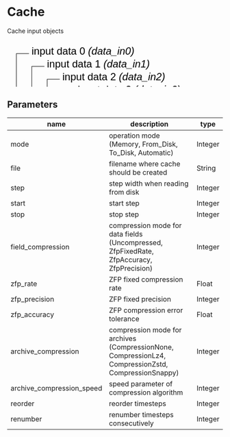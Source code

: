 
# Cache
Cache input objects

<svg width="2100" height="450" >
<style>.text { font: normal 24.0px sans-serif;}tspan{ font: italic 24.0px sans-serif;}.moduleName{ font: italic 30px sans-serif;}</style>
<rect x="0" y="180" width="210" height="90" rx="5" ry="5" style="fill:#64c8c8ff;" />
<rect x="6.0" y="180" width="30" height="30" rx="0" ry="0" style="fill:#c81e1eff;" >
<title>data_in0</title></rect>
<rect x="21.0" y="30" width="1.0" height="150" rx="0" ry="0" style="fill:#000000;" />
<rect x="21.0" y="30" width="30" height="1.0" rx="0" ry="0" style="fill:#000000;" />
<text x="57.0" y="33.0" class="text" >input data 0<tspan> (data_in0)</tspan></text>
<rect x="42.0" y="180" width="30" height="30" rx="0" ry="0" style="fill:#c81e1eff;" >
<title>data_in1</title></rect>
<rect x="57.0" y="60" width="1.0" height="120" rx="0" ry="0" style="fill:#000000;" />
<rect x="57.0" y="60" width="30" height="1.0" rx="0" ry="0" style="fill:#000000;" />
<text x="93.0" y="63.0" class="text" >input data 1<tspan> (data_in1)</tspan></text>
<rect x="78.0" y="180" width="30" height="30" rx="0" ry="0" style="fill:#c81e1eff;" >
<title>data_in2</title></rect>
<rect x="93.0" y="90" width="1.0" height="90" rx="0" ry="0" style="fill:#000000;" />
<rect x="93.0" y="90" width="30" height="1.0" rx="0" ry="0" style="fill:#000000;" />
<text x="129.0" y="93.0" class="text" >input data 2<tspan> (data_in2)</tspan></text>
<rect x="114.0" y="180" width="30" height="30" rx="0" ry="0" style="fill:#c81e1eff;" >
<title>data_in3</title></rect>
<rect x="129.0" y="120" width="1.0" height="60" rx="0" ry="0" style="fill:#000000;" />
<rect x="129.0" y="120" width="30" height="1.0" rx="0" ry="0" style="fill:#000000;" />
<text x="165.0" y="123.0" class="text" >input data 3<tspan> (data_in3)</tspan></text>
<rect x="150.0" y="180" width="30" height="30" rx="0" ry="0" style="fill:#c81e1eff;" >
<title>data_in4</title></rect>
<rect x="165.0" y="150" width="1.0" height="30" rx="0" ry="0" style="fill:#000000;" />
<rect x="165.0" y="150" width="30" height="1.0" rx="0" ry="0" style="fill:#000000;" />
<text x="201.0" y="153.0" class="text" >input data 4<tspan> (data_in4)</tspan></text>
<rect x="6.0" y="240" width="30" height="30" rx="0" ry="0" style="fill:#c8c81eff;" >
<title>data_out0</title></rect>
<rect x="21.0" y="270" width="1.0" height="150" rx="0" ry="0" style="fill:#000000;" />
<rect x="21.0" y="420" width="30" height="1.0" rx="0" ry="0" style="fill:#000000;" />
<text x="57.0" y="423.0" class="text" >output data 0<tspan> (data_out0)</tspan></text>
<rect x="42.0" y="240" width="30" height="30" rx="0" ry="0" style="fill:#c8c81eff;" >
<title>data_out1</title></rect>
<rect x="57.0" y="270" width="1.0" height="120" rx="0" ry="0" style="fill:#000000;" />
<rect x="57.0" y="390" width="30" height="1.0" rx="0" ry="0" style="fill:#000000;" />
<text x="93.0" y="393.0" class="text" >output data 1<tspan> (data_out1)</tspan></text>
<rect x="78.0" y="240" width="30" height="30" rx="0" ry="0" style="fill:#c8c81eff;" >
<title>data_out2</title></rect>
<rect x="93.0" y="270" width="1.0" height="90" rx="0" ry="0" style="fill:#000000;" />
<rect x="93.0" y="360" width="30" height="1.0" rx="0" ry="0" style="fill:#000000;" />
<text x="129.0" y="363.0" class="text" >output data 2<tspan> (data_out2)</tspan></text>
<rect x="114.0" y="240" width="30" height="30" rx="0" ry="0" style="fill:#c8c81eff;" >
<title>data_out3</title></rect>
<rect x="129.0" y="270" width="1.0" height="60" rx="0" ry="0" style="fill:#000000;" />
<rect x="129.0" y="330" width="30" height="1.0" rx="0" ry="0" style="fill:#000000;" />
<text x="165.0" y="333.0" class="text" >output data 3<tspan> (data_out3)</tspan></text>
<rect x="150.0" y="240" width="30" height="30" rx="0" ry="0" style="fill:#c8c81eff;" >
<title>data_out4</title></rect>
<rect x="165.0" y="270" width="1.0" height="30" rx="0" ry="0" style="fill:#000000;" />
<rect x="165.0" y="300" width="30" height="1.0" rx="0" ry="0" style="fill:#000000;" />
<text x="201.0" y="303.0" class="text" >output data 4<tspan> (data_out4)</tspan></text>
<text x="6.0" y="235.5" class="moduleName" >Cache</text></svg>

## Parameters
|name|description|type|
|-|-|-|
|mode|operation mode (Memory, From_Disk, To_Disk, Automatic)|Integer|
|file|filename where cache should be created|String|
|step|step width when reading from disk|Integer|
|start|start step|Integer|
|stop|stop step|Integer|
|field_compression|compression mode for data fields (Uncompressed, ZfpFixedRate, ZfpAccuracy, ZfpPrecision)|Integer|
|zfp_rate|ZFP fixed compression rate|Float|
|zfp_precision|ZFP fixed precision|Integer|
|zfp_accuracy|ZFP compression error tolerance|Float|
|archive_compression|compression mode for archives (CompressionNone, CompressionLz4, CompressionZstd, CompressionSnappy)|Integer|
|archive_compression_speed|speed parameter of compression algorithm|Integer|
|reorder|reorder timesteps|Integer|
|renumber|renumber timesteps consecutively|Integer|
